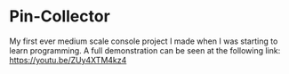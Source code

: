 # Pin-Collector
My first ever medium scale console project I made when I was starting to learn programming. A full demonstration can be seen at the following link: https://youtu.be/ZUy4XTM4kz4
